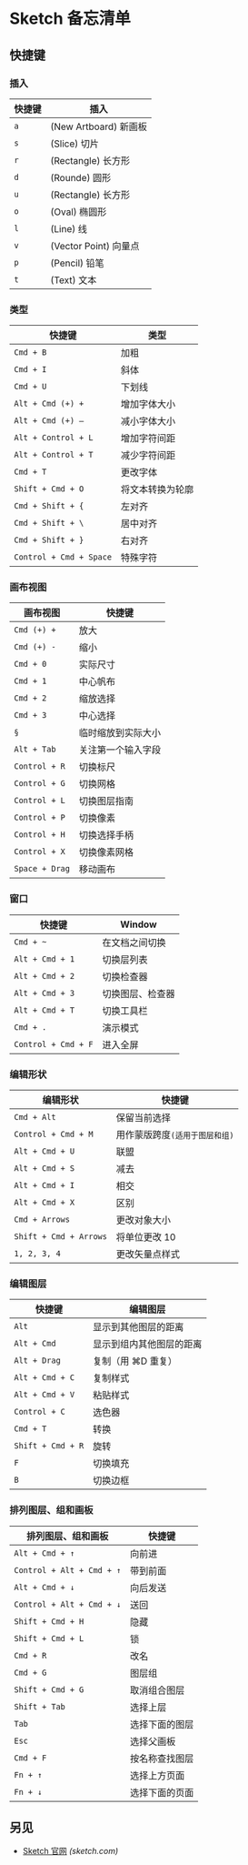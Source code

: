 Sketch 备忘清单
====

快捷键
---

### 插入

| 快捷键 | 插入 |
| ----- | ---- |
| `a` | (New Artboard) 新画板 |
| `s` | (Slice) 切片 |
| `r` | (Rectangle) 长方形 |
| `d` | (Rounde) 圆形 |
| `u` | (Rectangle) 长方形 |
| `o` | (Oval) 椭圆形 |
| `l` | (Line) 线 |
| `v` | (Vector Point) 向量点 |
| `p` | (Pencil) 铅笔 |
| `t` | (Text) 文本 |
<!--rehype:class=table-thead-hide-->


### 类型
<!--rehype:warp-class=row-span-2-->

<!--rehype:-->
| 快捷键 | 类型 |
| ----- | ---- |
| `Cmd + B` | 加粗 |
| `Cmd + I` | 斜体 |
| `Cmd + U` | 下划线 |
| `Alt + Cmd (+) +` | 增加字体大小 |
| `Alt + Cmd (+) –` | 减小字体大小 |
| `Alt + Control + L` | 增加字符间距 |
| `Alt + Control + T` | 减少字符间距 |
| `Cmd + T` | 更改字体 |
| `Shift + Cmd + O` | 将文本转换为轮廓 |
| `Cmd + Shift + {` | 左对齐 |
| `Cmd + Shift + \` | 居中对齐 |
| `Cmd + Shift + }` | 右对齐 |
| `Control + Cmd + Space`  | 特殊字符 |
<!--rehype:class=table-thead-hide-->

### 画布视图

<!--rehype:warp-class=row-span-2-->

<!--rehype:-->
| 画布视图 | 快捷键 |
| ----- | ---- |
| `Cmd (+) +` | 放大 |
| `Cmd (+) -` | 缩小 |
| `Cmd + 0` | 实际尺寸 |
| `Cmd + 1` | 中心帆布 |
| `Cmd + 2` | 缩放选择 |
| `Cmd + 3` | 中心选择 |
| `§` | 临时缩放到实际大小 |
| `Alt + Tab` | 关注第一个输入字段 |
| `Control + R` | 切换标尺 |
| `Control + G` | 切换网格 |
| `Control + L` | 切换图层指南 |
| `Control + P` | 切换像素 |
| `Control + H` | 切换选择手柄 |
| `Control + X` | 切换像素网格 |
| `Space + Drag` | 移动画布 |
<!--rehype:class=table-thead-hide-->

### 窗口

| 快捷键 | Window |
| ----- | ---- |
| `Cmd + ~` | 在文档之间切换 |
| `Alt + Cmd + 1` | 切换层列表 |
| `Alt + Cmd + 2` | 切换检查器 |
| `Alt + Cmd + 3` | 切换图层、检查器 |
| `Alt + Cmd + T` | 切换工具栏 |
| `Cmd + .` | 演示模式 |
| `Control + Cmd + F` | 进入全屏 |
<!--rehype:class=table-thead-hide-->

### 编辑形状

| 编辑形状 | 快捷键 |
| ----- | ---- |
| `Cmd + Alt` | 保留当前选择 |
| `Control + Cmd + M` | 用作蒙版跨度`(适用于图层和组)` |
| `Alt + Cmd + U` | 联盟 |
| `Alt + Cmd + S` | 减去 |
| `Alt + Cmd + I` | 相交 |
| `Alt + Cmd + X` | 区别 |
| `Cmd + Arrows` | 更改对象大小 |
| `Shift + Cmd + Arrows` | 将单位更改 10 |
| `1, 2, 3, 4` | 更改矢量点样式 |
<!--rehype:class=table-thead-hide-->

### 编辑图层

| 快捷键 | 编辑图层 |
| ----- | ---- |
| `Alt` | 显示到其他图层的距离 |
| `Alt + Cmd` | 显示到组内其他图层的距离 |
| `Alt + Drag` | 复制（用 ⌘D 重复） |
| `Alt + Cmd + C` | 复制样式 |
| `Alt + Cmd + V` | 粘贴样式 |
| `Control + C` | 选色器 |
| `Cmd + T` | 转换 |
| `Shift + Cmd + R` | 旋转 |
| `F` | 切换填充 |
| `B` | 切换边框 |
<!--rehype:class=table-thead-hide-->

### 排列图层、组和画板

| 排列图层、组和画板 | 快捷键 |
| ----- | ---- |
| `Alt + Cmd + ↑` | 向前进 |
| `Control + Alt + Cmd + ↑` | 带到前面 |
| `Alt + Cmd + ↓` | 向后发送 |
| `Control + Alt + Cmd + ↓` | 送回 |
| `Shift + Cmd + H` | 隐藏 |
| `Shift + Cmd + L` | 锁 |
| `Cmd + R` | 改名 |
| `Cmd + G` | 图层组 |
| `Shift + Cmd + G` | 取消组合图层 |
| `Shift + Tab` | 选择上层 |
| `Tab` | 选择下面的图层 |
| `Esc` | 选择父画板 |
| `Cmd + F` | 按名称查找图层 |
| `Fn + ↑` | 选择上方页面 |
| `Fn + ↓` | 选择下面的页面 |
<!--rehype:class=table-thead-hide-->


另见
----

- [Sketch 官网](https://www.sketch.com/) _(sketch.com)_
